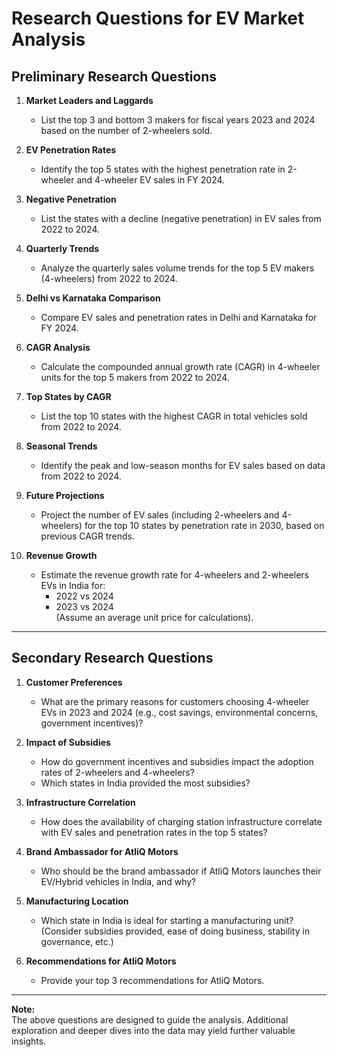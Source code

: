 # Research Questions for EV Market Analysis

## Preliminary Research Questions

1. **Market Leaders and Laggards**  
   - List the top 3 and bottom 3 makers for fiscal years 2023 and 2024 based on the number of 2-wheelers sold.

2. **EV Penetration Rates**  
   - Identify the top 5 states with the highest penetration rate in 2-wheeler and 4-wheeler EV sales in FY 2024.

3. **Negative Penetration**  
   - List the states with a decline (negative penetration) in EV sales from 2022 to 2024.

4. **Quarterly Trends**  
   - Analyze the quarterly sales volume trends for the top 5 EV makers (4-wheelers) from 2022 to 2024.

5. **Delhi vs Karnataka Comparison**  
   - Compare EV sales and penetration rates in Delhi and Karnataka for FY 2024.

6. **CAGR Analysis**  
   - Calculate the compounded annual growth rate (CAGR) in 4-wheeler units for the top 5 makers from 2022 to 2024.

7. **Top States by CAGR**  
   - List the top 10 states with the highest CAGR in total vehicles sold from 2022 to 2024.

8. **Seasonal Trends**  
   - Identify the peak and low-season months for EV sales based on data from 2022 to 2024.

9. **Future Projections**  
   - Project the number of EV sales (including 2-wheelers and 4-wheelers) for the top 10 states by penetration rate in 2030, based on previous CAGR trends.

10. **Revenue Growth**  
    - Estimate the revenue growth rate for 4-wheelers and 2-wheelers EVs in India for:
      - 2022 vs 2024
      - 2023 vs 2024  
      (Assume an average unit price for calculations).

---

## Secondary Research Questions

1. **Customer Preferences**  
   - What are the primary reasons for customers choosing 4-wheeler EVs in 2023 and 2024 (e.g., cost savings, environmental concerns, government incentives)?

2. **Impact of Subsidies**  
   - How do government incentives and subsidies impact the adoption rates of 2-wheelers and 4-wheelers?  
   - Which states in India provided the most subsidies?

3. **Infrastructure Correlation**  
   - How does the availability of charging station infrastructure correlate with EV sales and penetration rates in the top 5 states?

4. **Brand Ambassador for AtliQ Motors**  
   - Who should be the brand ambassador if AtliQ Motors launches their EV/Hybrid vehicles in India, and why?

5. **Manufacturing Location**  
   - Which state in India is ideal for starting a manufacturing unit? (Consider subsidies provided, ease of doing business, stability in governance, etc.)

6. **Recommendations for AtliQ Motors**  
   - Provide your top 3 recommendations for AtliQ Motors.

---

**Note:**  
The above questions are designed to guide the analysis. Additional exploration and deeper dives into the data may yield further valuable insights.

